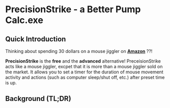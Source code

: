 
<!-- PROJECT LOGO AND INTRODUCTION SECTIOn-->
# PrecisionStrike - a Better Pump Calc.exe</h3>

## Quick Introduction
Thinking about spending 30 dollars on a mouse jiggler on __[Amazon](https://www.amazon.ca/s?k=amazon+mouse+mover&gclid=CjwKCAjwqJSaBhBUEiwAg5W9pwNlsdmgOSITELoz8MZz71dqFL6zcrvLuPPx6nS4parZC-ZG4n6dpRoCtAMQAvD_BwE&hvadid=555654190247&hvdev=c&hvlocphy=9061009&hvnetw=g&hvqmt=e&hvrand=7934794558607806140&hvtargid=kwd-949918144788&hydadcr=26030_9772388&tag=googcana-20&ref=pd_sl_6moxg0jgkv_e)__  ??! 

**PrecisionStrike** is the **free** and the **advanced** alternative! PreceisionStrike acts like a mouse jiggler, excpet that it is more than a mouse jiggler sold on the market. It allows you to set a timer for the duration of mouse movement activity and actions (such as computer sleep/shut off, etc.) after preset time is up.


## Background (TL;DR)
